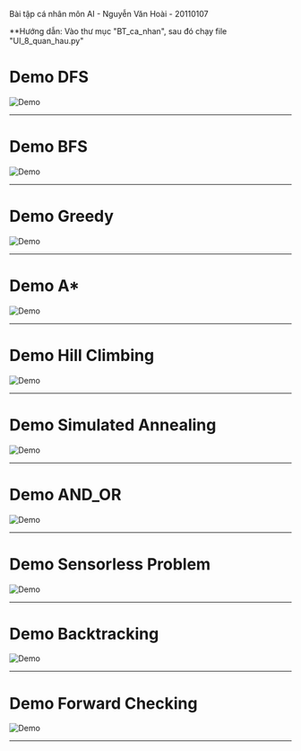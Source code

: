 Bài tập cá nhân môn AI - Nguyễn Văn Hoài - 20110107


**Hướng dẫn: Vào thư mục "BT_ca_nhan", sau đó chạy file "UI_8_quan_hau.py"

# Demo DFS

![Demo](BT_ca_nhan/Demo/Demo_DFS.gif)


---------------------------------------------------


# Demo BFS

![Demo](BT_ca_nhan/Demo/Demo_BFS.gif)


---------------------------------------------------


# Demo Greedy

![Demo](BT_ca_nhan/Demo/Demo_Greedy.gif)


---------------------------------------------------


# Demo A*

![Demo](BT_ca_nhan/Demo/Demo_A_star.gif)


---------------------------------------------------


# Demo Hill Climbing

![Demo](BT_ca_nhan/Demo/Demo_Hill_Climbing.gif)


---------------------------------------------------


# Demo Simulated Annealing

![Demo](BT_ca_nhan/Demo/Demo_Simulated_Annealing.gif)


---------------------------------------------------


# Demo AND_OR

![Demo](BT_ca_nhan/Demo/Demo_AND_OR.gif)


---------------------------------------------------


# Demo Sensorless Problem

![Demo](BT_ca_nhan/Demo/Demo_Sensorless_Problem.gif)


---------------------------------------------------


# Demo Backtracking

![Demo](BT_ca_nhan/Demo/Demo_Backtracking.gif)


---------------------------------------------------


# Demo Forward Checking

![Demo](BT_ca_nhan/Demo/Demo_Forward_Checking.gif)


---------------------------------------------------
